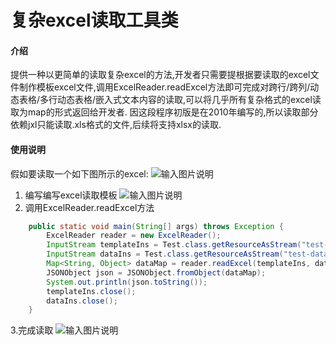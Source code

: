 # 复杂excel读取工具类

#### 介绍
提供一种以更简单的读取复杂excel的方法,开发者只需要提根据要读取的excel文件制作模板excel文件,调用ExcelReader.readExcel方法即可完成对跨行/跨列/动态表格/多行动态表格/嵌入式文本内容的读取,可以将几乎所有复杂格式的excel读取为map的形式返回给开发者.
因这段程序初版是在2010年编写的,所以读取部分依赖jxl只能读取.xls格式的文件,后续将支持xlsx的读取.
#### 使用说明
假如要读取一个如下图所示的excel:
![输入图片说明](https://foruda.gitee.com/images/1674012663295980129/4aa6237e_9263307.png "屏幕截图")
1.  编写编写excel读取模板
![输入图片说明](https://foruda.gitee.com/images/1674012729098345310/c142f049_9263307.png "屏幕截图")
2.  调用ExcelReader.readExcel方法
```java
    public static void main(String[] args) throws Exception {
        ExcelReader reader = new ExcelReader();
        InputStream templateIns = Test.class.getResourceAsStream("test-template.xls");
        InputStream dataIns = Test.class.getResourceAsStream("test-data.xls");
        Map<String, Object> dataMap = reader.readExcel(templateIns, dataIns);
        JSONObject json = JSONObject.fromObject(dataMap);
        System.out.println(json.toString());
        templateIns.close();
        dataIns.close();
    }
```
3.完成读取
![输入图片说明](https://foruda.gitee.com/images/1674012860599102135/08826fd1_9263307.png "屏幕截图")